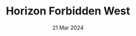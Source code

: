 ---
layout: post
date: 21 Mar 2024
title: Horizon Forbidden West
developer: Guerrilla Games
card-image: 0
banner-image: 1
banner-offset: 50
---